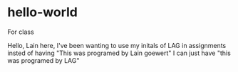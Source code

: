 # hello-world
For class

Hello, Lain here, I've been wanting to use my initals of LAG in assignments
insted of having  "This was programed by Lain goewert" I can just have "this was programed by LAG"
